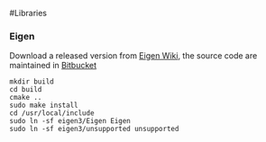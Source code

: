 #Libraries

### Eigen
Download a released version from [Eigen Wiki](http://eigen.tuxfamily.org/index.php?title=Main_Page#Download), the source code are maintained in [Bitbucket](https://bitbucket.org/eigen/eigen/src/default/)

```shell
mkdir build
cd build
cmake ..
sudo make install
cd /usr/local/include
sudo ln -sf eigen3/Eigen Eigen
sudo ln -sf eigen3/unsupported unsupported
```
